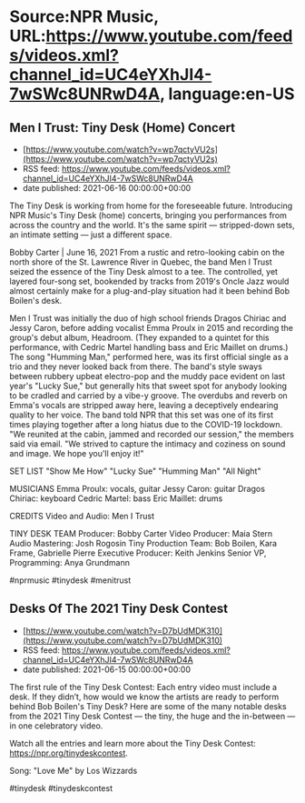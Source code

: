 # Source:NPR Music, URL:https://www.youtube.com/feeds/videos.xml?channel_id=UC4eYXhJI4-7wSWc8UNRwD4A, language:en-US

## Men I Trust: Tiny Desk (Home) Concert
 - [https://www.youtube.com/watch?v=wp7qctyVU2s](https://www.youtube.com/watch?v=wp7qctyVU2s)
 - RSS feed: https://www.youtube.com/feeds/videos.xml?channel_id=UC4eYXhJI4-7wSWc8UNRwD4A
 - date published: 2021-06-16 00:00:00+00:00

The Tiny Desk is working from home for the foreseeable future. Introducing NPR Music's Tiny Desk (home) concerts, bringing you performances from across the country and the world. It's the same spirit — stripped-down sets, an intimate setting — just a different space.

Bobby Carter | June 16, 2021
From a rustic and retro-looking cabin on the north shore of the St. Lawrence River in Quebec, the band Men I Trust seized the essence of the Tiny Desk almost to a tee. The controlled, yet layered four-song set, bookended by tracks from 2019's Oncle Jazz would almost certainly make for a plug-and-play situation had it been behind Bob Boilen's desk.

Men I Trust was initially the duo of high school friends Dragos Chiriac and Jessy Caron, before adding vocalist Emma Proulx in 2015 and recording the group's debut album, Headroom. (They expanded to a quintet for this performance, with Cedric Martel handling bass and Eric Maillet on drums.) The song "Humming Man," performed here, was its first official single as a trio and they never looked back from there. The band's style sways between rubbery upbeat electro-pop and the muddy pace evident on last year's "Lucky Sue," but generally hits that sweet spot for anybody looking to be cradled and carried by a vibe-y groove. The overdubs and reverb on Emma's vocals are stripped away here, leaving a deceptively endearing quality to her voice. The band told NPR that this set was one of its first times playing together after a long hiatus due to the COVID-19 lockdown. "We reunited at the cabin, jammed and recorded our session," the members said via email. "We strived to capture the intimacy and coziness on sound and image. We hope you'll enjoy it!"

SET LIST
"Show Me How"
"Lucky Sue"
"Humming Man"
"All Night"

MUSICIANS
Emma Proulx: vocals, guitar
Jessy Caron: guitar
Dragos Chiriac: keyboard
Cedric Martel: bass
Eric Maillet: drums

CREDITS
Video and Audio: Men I Trust

TINY DESK TEAM
Producer: Bobby Carter
Video Producer: Maia Stern
Audio Mastering: Josh Rogosin
Tiny Production Team: Bob Boilen, Kara Frame, Gabrielle Pierre
Executive Producer: Keith Jenkins
Senior VP, Programming: Anya Grundmann

#nprmusic #tinydesk #menitrust

## Desks Of The 2021 Tiny Desk Contest
 - [https://www.youtube.com/watch?v=D7bUdMDK310](https://www.youtube.com/watch?v=D7bUdMDK310)
 - RSS feed: https://www.youtube.com/feeds/videos.xml?channel_id=UC4eYXhJI4-7wSWc8UNRwD4A
 - date published: 2021-06-15 00:00:00+00:00

The first rule of the Tiny Desk Contest: Each entry video must include a desk. If they didn’t, how would we know the artists are ready to perform behind Bob Boilen's Tiny Desk? Here are some of the many notable desks from the 2021 Tiny Desk Contest — the tiny, the huge and the in-between — in one celebratory video. 

Watch all the entries and learn more about the Tiny Desk Contest: https://npr.org/tinydeskcontest. 

Song: "Love Me" by Los Wizzards

#tinydesk #tinydeskcontest

